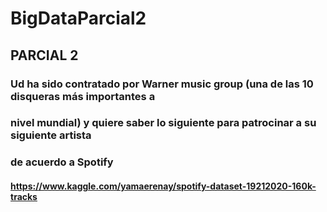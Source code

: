 # BigDataParcial2

## PARCIAL 2

### Ud ha sido contratado por Warner music group (una de las 10 disqueras más importantes a
### nivel mundial) y quiere saber lo siguiente para patrocinar a su siguiente artista

### de acuerdo a Spotify 
#### https://www.kaggle.com/yamaerenay/spotify-dataset-19212020-160k-tracks

#


